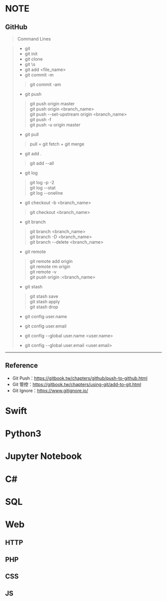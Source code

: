 # NOTE

## GitHub
> Command Lines

> + git 
> + git init
> + git clone <https>
> + git \s
> + git add <file_name>
> + git commit -m <commit>
> > git commit -am <commit>
> + git push
> > git push origin master  
> > git push origin <branch_name>  
> > git push --set-upstream origin <branch_name>  
> > git push -f  
> > git push -u origin master  
> + git pull
> > pull = git fetch + git merge
> + git add .
> > git add --all
> + git log
> > git log -p -2  
> > git log --stat  
> > git log --oneline  
> + git checkout -b <branch_name>
> > git checkout <branch_name>
> + git branch
> > git branch <branch_name>  
> > git branch -D <branch_name>  
> > git branch --delete <branch_name>  
> 
> + git remote
> > git remote add origin  
> > git remote rm origin  
> > git remote -v  
> > git push origin :<branch_name>  
> 
> + git stash
> > git stash save  
> > git stash apply  
> > git stash drop  
> 
> + git config user.name
> + git config user.email
> 
> + git config --global user.name <user.name>
> + git config --global user.email <user.email>

----
## Reference
+ Git Push：https://gitbook.tw/chapters/github/push-to-github.html
+ Git 管控：https://gitbook.tw/chapters/using-git/add-to-git.html
+ Git Ignore：https://www.gitignore.io/




# Swift
# Python3
# Jupyter Notebook
# C\#
# SQL
# Web
## HTTP
## PHP
## CSS
## JS
